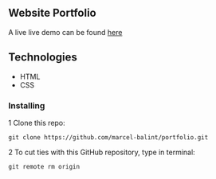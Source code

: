 ## Website Portfolio

A live live demo can be found [here](https://marcel-balint.github.io/portfolio_web/)

## Technologies

- HTML
- CSS

### Installing

1 Clone this repo:

`git clone https://github.com/marcel-balint/portfolio.git`

2 To cut ties with this GitHub repository, type in terminal:

`git remote rm origin`
